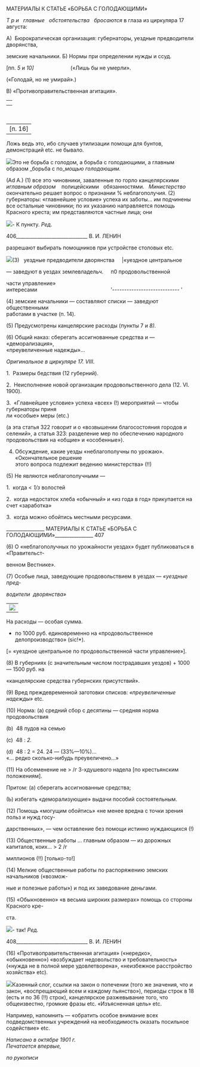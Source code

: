 МАТЕРИАЛЫ К СТАТЬЕ «БОРЬБА С ГОЛОДАЮЩИМИ»

_Т р и_   _главные_   _обстоятельства_   _бросаются_ в глаза из цир­куляра 17 августа:

A)  Бюрократическая организация: губернаторы, уездные предводители дворянства,

земские начальники. Б) Нормы при определении нужды и ссуд.

[пп. _5_ и _10]_                         («Лишь бы не умерли».

(«Голодай, но не умирай».)

B) «Противоправительственная агитация».

  

|   |
|---|
||
||![](file:///C:/Users/bot32/AppData/Local/Temp/msohtmlclip1/01/clip_image001.png)|

 

|   |
|---|
|[п. 16]|

Ложь ведь это, ибо случаев утилизации помощи для бун­тов, демонстраций etc. не бывало.

![](file:///C:/Users/bot32/AppData/Local/Temp/msohtmlclip1/01/clip_image002.png)Это не борьба с голодом, а борьба с голодающими, а главным образом _борьба с по­__мощью голодающим._

(Ad A.) (1) все это чиновники, заваленные по горло канцелярскими _иглавным образом_    полицейскими   обязанностями.   _Министерство_ окончательно решает вопрос о признании % неблагополучия. (2) губернаторы: «главнейшее условие» успеха их заботы... им подчинены все остальные чиновники; по их указанию направляется помощь Красного креста; им представляются частные лица; они

![](file:///C:/Users/bot32/AppData/Local/Temp/msohtmlclip1/01/clip_image003.png)- К пункту. _Ред._

  

406______________________________ В. И. ЛЕНИН

разрешают выбирать помощников при устройстве столовых etc.

![](file:///C:/Users/bot32/AppData/Local/Temp/msohtmlclip1/01/clip_image004.png)(3)   уездные предводители дворянства     |«уездное центральное

— заведуют в уездах землевладельч.     п0 продовольственной

части управление»  
интересами                                                  '---------------------------- '

(4) земские начальники — составляют списки — заведуют общественными  
работами в участке (п. 14).

(5) Предусмотрены канцелярские расходы (пункты 7 и _8)._

(6) Общий наказ: сберегать ассигнованные средства и — «деморализация»,  
«преувеличенные надежды»...

_Оригинальное_ _в циркуляре 17._ _VIII._

1.  Размеры бедствия (12 губерний).

2.  Неисполнение новой организации продовольственного дела (12. VI. 1900).

3.  «Главнейшее условие» успеха «всех» (!) мероприятий — чтобы губернаторы приня­  
ли «особые» меры (etc.)

(а эта статья 322 говорит и о «возвышении благосостояния городов и селений», а статья 323: разделение мер по обеспечению народного продовольствия на «общие» и «особенные»).

4. Обсуждение, какие уезды «неблагополучны по урожаю». «Окончательное решение  
этого вопроса подлежит ведению министерства» (!!)

(5) Не являются неблагополучными —

1.  когда < _1/з_ волостей

2.  когда недостаток хлеба «обычный» и «из года в год» прикупается на  
счет «заработка»

3.  когда можно обойтись местными ресурсами.

  

________________ МАТЕРИАЛЫ К СТАТЬЕ «БОРЬБА С ГОЛОДАЮЩИМИ»________________ 407

(6) О «неблагополучных по урожайности уездах» будет публиковаться в «Правительст-

венном Вестнике».

(7) Особые лица, заведующие продовольствием в уездах — _«уездные   пред-_

_водители_  _дворянства»_

|   |
|---|
|![](file:///C:/Users/bot32/AppData/Local/Temp/msohtmlclip1/01/clip_image006.jpg)|

На расходы — особая сумма.

+ по 1000 руб. единовременно на «продовольственное делопроизводст­во» (sic!*).

[= «уездное центральное по продовольственной части управление»].

(8) В губерниях (с значительным числом пострадавших уездов) + 1000 — 1500 руб. на

«канцелярские средства губернских присутствий».

(9) Вред преждевременной заготовки списков: _«преувеличенные надежды»_ etc.

(10) Норма: (а) средний сбор с десятины — средняя норма продовольствия

(b)  48 пудов на семью

(c)  48 : _2._

(d)  48 : 2 = 24. 24 — (33%—10%)...  
«... редко сколько-нибудь преувеличено...»

(11) На обсеменение не > /г 3-хдушевого надела [по крестьянским положениям].

Притом: (а) сберегать ассигнованные средства;

(Ь) избегать «деморализующие» выдачи пособий состоятельным.

(12) Помощь «могущим обойтись» «не менее вредна с точки зрения польз и нужд госу-

дарственных», — чем оставление без помощи истинно нуждающихся (!)

(13) Общественные работы ... главным образом — из дорожных капиталов, коих... > 2 /г

миллионов (!!) [только-то!]

(14) Мелкие общественные работы по распоряжению земских начальников («возмож-

ные и полезные работы») и под их заведование деньгами.

(15) «Обыкновенно» «в весьма широких размерах» помощь со стороны Красного кре-

ста.

![](file:///C:/Users/bot32/AppData/Local/Temp/msohtmlclip1/01/clip_image007.png)- так! _Ред._

  

408______________________________ В. И. ЛЕНИН

(16) «Противоправительственная агитация» («нередко», «обыкновенно») «возбуждает недовольство и требовательность» («нужда не в полной мере удовлетворена», «неизбежное расстройство хозяйства» etc).

![](file:///C:/Users/bot32/AppData/Local/Temp/msohtmlclip1/01/clip_image008.png)Казенный слог, ссылки на закон о попечении (того же значения, что и закон, «вос­прещающий всем и каждому пьянство»), периоды строк в 18 (есть и по 36 (!!) строк), канцелярское разжевывание того, что общеизвестно, громкие фразы etc. «Изъясненная цель» etc.

Например, напомнить — «обратить особое внимание всех подведомственных учреждений на необходимость оказать посильное содействие» etc.

_Написано в октябре 1901 г.                                                              Печатается впервые,_

_по рукописи_